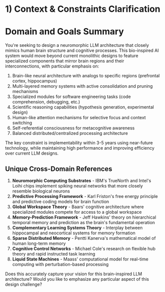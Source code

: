 # 1) Context & Constraints Clarification

# Domain and Goals Summary

You're seeking to design a neuromorphic LLM architecture that closely mimics human brain structure and cognitive processes. This bio-inspired AI system would move beyond current monolithic designs to feature specialized components that mirror brain regions and their interconnections, with particular emphasis on:

1. Brain-like neural architecture with analogs to specific regions (prefrontal cortex, hippocampus)
2. Multi-layered memory systems with active consolidation and pruning mechanisms
3. Specialized modules for software engineering tasks (code comprehension, debugging, etc.)
4. Scientific reasoning capabilities (hypothesis generation, experimental design)
5. Human-like attention mechanisms for selective focus and context switching
6. Self-referential consciousness for metacognitive awareness
7. Balanced distributed/centralized processing architecture

The key constraint is implementability within 3-5 years using near-future technology, while maintaining high performance and improving efficiency over current LLM designs.

## Unique Cross-Domain References

1. **Neuromorphic Computing Substrates** - IBM's TrueNorth and Intel's Loihi chips implement spiking neural networks that more closely resemble biological neurons
2. **Predictive Processing Framework** - Karl Friston's free energy principle and predictive coding models for brain function
3. **Global Workspace Theory** - Baars' cognitive architecture where specialized modules compete for access to a global workspace
4. **Memory-Prediction Framework** - Jeff Hawkins' theory on hierarchical temporal memory and prediction as the brain's fundamental operation
5. **Complementary Learning Systems Theory** - Interplay between hippocampal and neocortical systems for memory formation
6. **Sparse Distributed Memory** - Pentti Kanerva's mathematical model of human long-term memory
7. **Cognitive Control Networks** - Michael Cole's research on flexible hub theory and rapid instructed task learning
8. **Liquid State Machines** - Maass' computational model for real-time computing with perturbation-based processing

Does this accurately capture your vision for this brain-inspired LLM architecture? Would you like to emphasize any particular aspect of this design challenge?